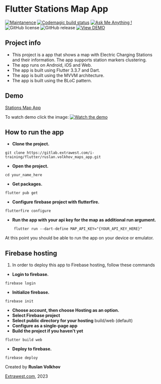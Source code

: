 # Flutter Stations Map App

[![Maintanence](https://img.shields.io/badge/Maintenance-yes%3F-blue.svg)]()
[![Codemagic build status](https://api.codemagic.io/apps/63905b4f2551810eda63638f/63905b4f2551810eda63638e/status_badge.svg)](https://codemagic.io/app/63fc69846e27169aa2005e16/build/6405abad783b638b2c4582ce)
[![Ask Me Anything !](https://img.shields.io/badge/Ask%20me-anything-1abc9c.svg)]()
![GitHub license](https://img.shields.io/github/license/Naereen/StrapDown.js.svg)
![GitHub release](https://img.shields.io/badge/release-v1.0.0-blue)
[![View DEMO](https://img.shields.io/badge/VIEW-DEMO-lightgreen.svg)](https://volkhov-map.web.app)

## Project info 
- This project is a app that shows a map with Electric Charging Stations and their information. The app supports station markers clustering.
- The app runs on Android, iOS and Web.
- The app is built using Flutter 3.3.7 and Dart.
- The app is built using the MVVM architecture.
- The app is built using the BLoC pattern.

## Demo
[Stations Map App](https://volkhov-map.web.app)

To watch demo click the image:
[![Watch the demo](https://gitlab.extrawest.com/i-training/flutter/ruslan.volkhov_maps_app/-/raw/8dde99e4509dea671e207c49e16004bc20398d6f/preview.jpg)](https://gitlab.extrawest.com/i-training/flutter/ruslan.volkhov_maps_app/-/blob/dev/video_2023-03-07_00-41-19.mp4)

## How to run the app
- **Clone the project.**
```shell
git clone https://gitlab.extrawest.com/i-training/flutter/ruslan.volkhov_maps_app.git
```
- **Open the project.**
```shell
cd your_name_here
```
- **Get packages.**
```shell
flutter pub get
```
- **Configure firebase project with flutterfire.**
```shell
flutterfire configure
```
- **Run the app with your api key for the map as additional run argument.**
```
    flutter run --dart-define MAP_API_KEY="{YOUR_API_KEY_HERE}"
```

At this point you should be able to run the app on your device or emulator.

## Firebase hosting

1. In order to deploy this app to Firebase hosting, follow these commands

- **Login to firebase.**
```shell
firebase login
```
- **Initialize firebase.**
```shell
firebase init
```
- **Choose account, then choose Hosting as an option.**
- **Select Firebase project**
- **Select public directory for your hosting**
build/web (default)
- **Configure as a single-page app**
- **Build the project if you haven't yet**
```shell
flutter build web
```
- **Deploy to firebase.**
```shell
firebase deploy
```


Created by **Ruslan Volkhov**

[Extrawest.com](https://www.extrawest.com), 2023

